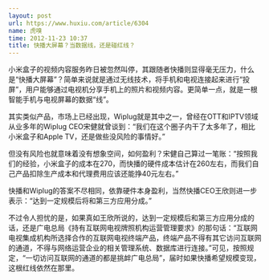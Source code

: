 ```yaml
---
layout: post
url: https://www.huxiu.com/article/6304
name: 虎嗅
time: 2012-11-23 10:37
title: 快播大屏幕？当数据线，还是碰红线？
---
```

小米盒子的视频内容服务昨日被忽然叫停，其跟随者快播则显得毫无压力，什么是“快播大屏幕”？简单来说就是通过无线技术，将手机和电视连接起来进行“投屏”，用户能够通过电视机分享手机上的照片和视频内容。更简单一点，就是一根智能手机与电视屏幕的数据“线”。

其实类似产品，市场上已经出现，Wiplug就是其中之一，曾经在OTT和IPTV领域从业多年的Wiplug CEO宋健就曾谈到：“我们在这个圈子内干了太多年了，相比小米盒子和Apple TV，还是做些没风险的事情好。”

但没有风险也就意味着没有想象空间，如何盈利？宋健自己算过一笔账：“按照我们的经验，小米盒子的成本在270，而快播的硬件成本估计在260左右，而我们自己产品扣除生产成本和代理费用应该还能挣40元左右。”

快播和Wiplug的答案不尽相同，依靠硬件本身盈利，当然快播CEO王欣则进一步表示：“达到一定规模后将和第三方应用分成。”

不过令人担忧的是，如果真如王欣所说的，达到一定规模后和第三方应用分成的话，还是广电总局《持有互联网电视牌照机构运营管理要求》的那句话：“互联网电视集成机构所选择合作的互联网电视终端产品，终端产品不得有其它访问互联网的通道，不得与网络运营企业的相关管理系统、数据库进行连接。”可见，按照规定，“一切访问互联网的通道的都是挑衅广电总局”，届时如果快播希望规模变现，这根红线依然在那里。

